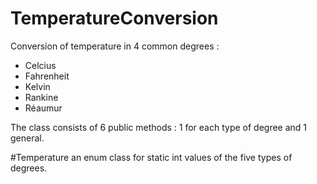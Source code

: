 # TemperatureConversion
Conversion of temperature in 4 common  degrees :
- Celcius
- Fahrenheit
- Kelvin
- Rankine
- Réaumur

The class consists of 6 public methods :
1 for each type of degree and 1 general.

#Temperature
an enum class for static int values of the five types of degrees.